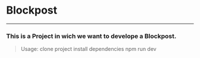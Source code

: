 # Blockpost
---
### This is a Project in wich we want to develope a Blockpost.

> Usage:
> clone project
> install dependencies
> npm run dev
